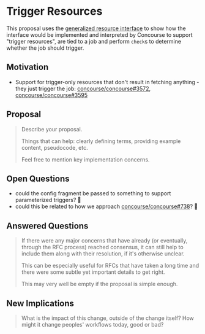# Trigger Resources

This proposal uses the [generalized resource interface](../024-generalized-resources/proposal.md) to show how the interface would be implemented and interpreted by Concourse to support "trigger resources", are tied to a job and perform `check`s to determine whether the job should trigger.

## Motivation

* Support for trigger-only resources that don't result in fetching anything - they just trigger the job: [concourse/concourse#3572](https://github.com/concourse/concourse/issues/3572), [concourse/concourse#3595](https://github.com/concourse/concourse/issues/3595)

## Proposal

> Describe your proposal.
>
> Things that can help: clearly defining terms, providing example content,
> pseudocode, etc.
>
> Feel free to mention key implementation concerns.

## Open Questions

* could the config fragment be passed to something to support parameterized triggers? :thinking:
* could this be related to how we approach [concourse/concourse#738](https://github.com/concourse/concourse/issues/783)? :thinking:

## Answered Questions

> If there were any major concerns that have already (or eventually, through
> the RFC process) reached consensus, it can still help to include them along
> with their resolution, if it's otherwise unclear.
>
> This can be especially useful for RFCs that have taken a long time and there
> were some subtle yet important details to get right.
>
> This may very well be empty if the proposal is simple enough.

## New Implications

> What is the impact of this change, outside of the change itself? How might it
> change peoples' workflows today, good or bad?
